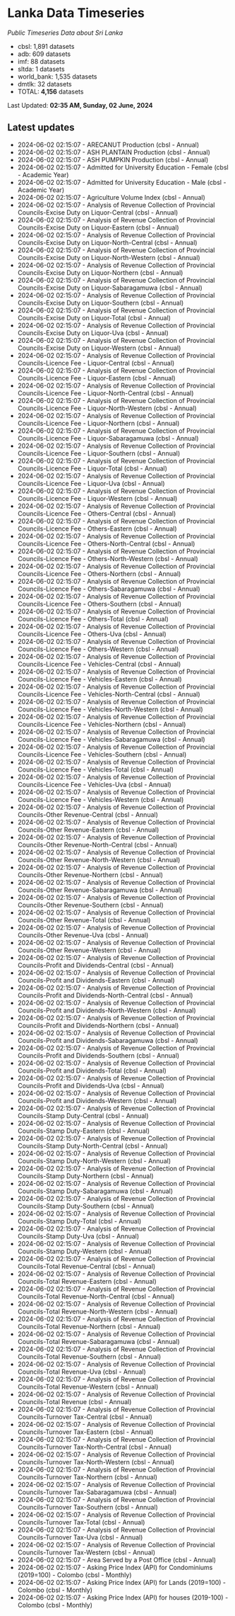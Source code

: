 # Lanka Data Timeseries
*Public Timeseries Data about Sri Lanka*

* cbsl: 1,891 datasets
* adb: 609 datasets
* imf: 88 datasets
* sltda: 1 datasets
* world_bank: 1,535 datasets
* dmtlk: 32 datasets
* TOTAL: **4,156** datasets

Last Updated: **02:35 AM, Sunday, 02 June, 2024**

## Latest updates

* 2024-06-02 02:15:07 - ARECANUT Production (cbsl - Annual)
* 2024-06-02 02:15:07 - ASH PLANTAIN Production (cbsl - Annual)
* 2024-06-02 02:15:07 - ASH PUMPKIN Production (cbsl - Annual)
* 2024-06-02 02:15:07 - Admitted for University Education - Female (cbsl - Academic Year)
* 2024-06-02 02:15:07 - Admitted for University Education - Male (cbsl - Academic Year)
* 2024-06-02 02:15:07 - Agriculture Volume Index (cbsl - Annual)
* 2024-06-02 02:15:07 - Analysis of Revenue Collection of Provincial Councils-Excise Duty on Liquor-Central (cbsl - Annual)
* 2024-06-02 02:15:07 - Analysis of Revenue Collection of Provincial Councils-Excise Duty on Liquor-Eastern (cbsl - Annual)
* 2024-06-02 02:15:07 - Analysis of Revenue Collection of Provincial Councils-Excise Duty on Liquor-North-Central (cbsl - Annual)
* 2024-06-02 02:15:07 - Analysis of Revenue Collection of Provincial Councils-Excise Duty on Liquor-North-Western (cbsl - Annual)
* 2024-06-02 02:15:07 - Analysis of Revenue Collection of Provincial Councils-Excise Duty on Liquor-Northern (cbsl - Annual)
* 2024-06-02 02:15:07 - Analysis of Revenue Collection of Provincial Councils-Excise Duty on Liquor-Sabaragamuwa (cbsl - Annual)
* 2024-06-02 02:15:07 - Analysis of Revenue Collection of Provincial Councils-Excise Duty on Liquor-Southern (cbsl - Annual)
* 2024-06-02 02:15:07 - Analysis of Revenue Collection of Provincial Councils-Excise Duty on Liquor-Total (cbsl - Annual)
* 2024-06-02 02:15:07 - Analysis of Revenue Collection of Provincial Councils-Excise Duty on Liquor-Uva (cbsl - Annual)
* 2024-06-02 02:15:07 - Analysis of Revenue Collection of Provincial Councils-Excise Duty on Liquor-Western (cbsl - Annual)
* 2024-06-02 02:15:07 - Analysis of Revenue Collection of Provincial Councils-Licence Fee - Liquor-Central (cbsl - Annual)
* 2024-06-02 02:15:07 - Analysis of Revenue Collection of Provincial Councils-Licence Fee - Liquor-Eastern (cbsl - Annual)
* 2024-06-02 02:15:07 - Analysis of Revenue Collection of Provincial Councils-Licence Fee - Liquor-North-Central (cbsl - Annual)
* 2024-06-02 02:15:07 - Analysis of Revenue Collection of Provincial Councils-Licence Fee - Liquor-North-Western (cbsl - Annual)
* 2024-06-02 02:15:07 - Analysis of Revenue Collection of Provincial Councils-Licence Fee - Liquor-Northern (cbsl - Annual)
* 2024-06-02 02:15:07 - Analysis of Revenue Collection of Provincial Councils-Licence Fee - Liquor-Sabaragamuwa (cbsl - Annual)
* 2024-06-02 02:15:07 - Analysis of Revenue Collection of Provincial Councils-Licence Fee - Liquor-Southern (cbsl - Annual)
* 2024-06-02 02:15:07 - Analysis of Revenue Collection of Provincial Councils-Licence Fee - Liquor-Total (cbsl - Annual)
* 2024-06-02 02:15:07 - Analysis of Revenue Collection of Provincial Councils-Licence Fee - Liquor-Uva (cbsl - Annual)
* 2024-06-02 02:15:07 - Analysis of Revenue Collection of Provincial Councils-Licence Fee - Liquor-Western (cbsl - Annual)
* 2024-06-02 02:15:07 - Analysis of Revenue Collection of Provincial Councils-Licence Fee - Others-Central (cbsl - Annual)
* 2024-06-02 02:15:07 - Analysis of Revenue Collection of Provincial Councils-Licence Fee - Others-Eastern (cbsl - Annual)
* 2024-06-02 02:15:07 - Analysis of Revenue Collection of Provincial Councils-Licence Fee - Others-North-Central (cbsl - Annual)
* 2024-06-02 02:15:07 - Analysis of Revenue Collection of Provincial Councils-Licence Fee - Others-North-Western (cbsl - Annual)
* 2024-06-02 02:15:07 - Analysis of Revenue Collection of Provincial Councils-Licence Fee - Others-Northern (cbsl - Annual)
* 2024-06-02 02:15:07 - Analysis of Revenue Collection of Provincial Councils-Licence Fee - Others-Sabaragamuwa (cbsl - Annual)
* 2024-06-02 02:15:07 - Analysis of Revenue Collection of Provincial Councils-Licence Fee - Others-Southern (cbsl - Annual)
* 2024-06-02 02:15:07 - Analysis of Revenue Collection of Provincial Councils-Licence Fee - Others-Total (cbsl - Annual)
* 2024-06-02 02:15:07 - Analysis of Revenue Collection of Provincial Councils-Licence Fee - Others-Uva (cbsl - Annual)
* 2024-06-02 02:15:07 - Analysis of Revenue Collection of Provincial Councils-Licence Fee - Others-Western (cbsl - Annual)
* 2024-06-02 02:15:07 - Analysis of Revenue Collection of Provincial Councils-Licence Fee - Vehicles-Central (cbsl - Annual)
* 2024-06-02 02:15:07 - Analysis of Revenue Collection of Provincial Councils-Licence Fee - Vehicles-Eastern (cbsl - Annual)
* 2024-06-02 02:15:07 - Analysis of Revenue Collection of Provincial Councils-Licence Fee - Vehicles-North-Central (cbsl - Annual)
* 2024-06-02 02:15:07 - Analysis of Revenue Collection of Provincial Councils-Licence Fee - Vehicles-North-Western (cbsl - Annual)
* 2024-06-02 02:15:07 - Analysis of Revenue Collection of Provincial Councils-Licence Fee - Vehicles-Northern (cbsl - Annual)
* 2024-06-02 02:15:07 - Analysis of Revenue Collection of Provincial Councils-Licence Fee - Vehicles-Sabaragamuwa (cbsl - Annual)
* 2024-06-02 02:15:07 - Analysis of Revenue Collection of Provincial Councils-Licence Fee - Vehicles-Southern (cbsl - Annual)
* 2024-06-02 02:15:07 - Analysis of Revenue Collection of Provincial Councils-Licence Fee - Vehicles-Total (cbsl - Annual)
* 2024-06-02 02:15:07 - Analysis of Revenue Collection of Provincial Councils-Licence Fee - Vehicles-Uva (cbsl - Annual)
* 2024-06-02 02:15:07 - Analysis of Revenue Collection of Provincial Councils-Licence Fee - Vehicles-Western (cbsl - Annual)
* 2024-06-02 02:15:07 - Analysis of Revenue Collection of Provincial Councils-Other Revenue-Central (cbsl - Annual)
* 2024-06-02 02:15:07 - Analysis of Revenue Collection of Provincial Councils-Other Revenue-Eastern (cbsl - Annual)
* 2024-06-02 02:15:07 - Analysis of Revenue Collection of Provincial Councils-Other Revenue-North-Central (cbsl - Annual)
* 2024-06-02 02:15:07 - Analysis of Revenue Collection of Provincial Councils-Other Revenue-North-Western (cbsl - Annual)
* 2024-06-02 02:15:07 - Analysis of Revenue Collection of Provincial Councils-Other Revenue-Northern (cbsl - Annual)
* 2024-06-02 02:15:07 - Analysis of Revenue Collection of Provincial Councils-Other Revenue-Sabaragamuwa (cbsl - Annual)
* 2024-06-02 02:15:07 - Analysis of Revenue Collection of Provincial Councils-Other Revenue-Southern (cbsl - Annual)
* 2024-06-02 02:15:07 - Analysis of Revenue Collection of Provincial Councils-Other Revenue-Total (cbsl - Annual)
* 2024-06-02 02:15:07 - Analysis of Revenue Collection of Provincial Councils-Other Revenue-Uva (cbsl - Annual)
* 2024-06-02 02:15:07 - Analysis of Revenue Collection of Provincial Councils-Other Revenue-Western (cbsl - Annual)
* 2024-06-02 02:15:07 - Analysis of Revenue Collection of Provincial Councils-Profit and Dividends-Central (cbsl - Annual)
* 2024-06-02 02:15:07 - Analysis of Revenue Collection of Provincial Councils-Profit and Dividends-Eastern (cbsl - Annual)
* 2024-06-02 02:15:07 - Analysis of Revenue Collection of Provincial Councils-Profit and Dividends-North-Central (cbsl - Annual)
* 2024-06-02 02:15:07 - Analysis of Revenue Collection of Provincial Councils-Profit and Dividends-North-Western (cbsl - Annual)
* 2024-06-02 02:15:07 - Analysis of Revenue Collection of Provincial Councils-Profit and Dividends-Northern (cbsl - Annual)
* 2024-06-02 02:15:07 - Analysis of Revenue Collection of Provincial Councils-Profit and Dividends-Sabaragamuwa (cbsl - Annual)
* 2024-06-02 02:15:07 - Analysis of Revenue Collection of Provincial Councils-Profit and Dividends-Southern (cbsl - Annual)
* 2024-06-02 02:15:07 - Analysis of Revenue Collection of Provincial Councils-Profit and Dividends-Total (cbsl - Annual)
* 2024-06-02 02:15:07 - Analysis of Revenue Collection of Provincial Councils-Profit and Dividends-Uva (cbsl - Annual)
* 2024-06-02 02:15:07 - Analysis of Revenue Collection of Provincial Councils-Profit and Dividends-Western (cbsl - Annual)
* 2024-06-02 02:15:07 - Analysis of Revenue Collection of Provincial Councils-Stamp Duty-Central (cbsl - Annual)
* 2024-06-02 02:15:07 - Analysis of Revenue Collection of Provincial Councils-Stamp Duty-Eastern (cbsl - Annual)
* 2024-06-02 02:15:07 - Analysis of Revenue Collection of Provincial Councils-Stamp Duty-North-Central (cbsl - Annual)
* 2024-06-02 02:15:07 - Analysis of Revenue Collection of Provincial Councils-Stamp Duty-North-Western (cbsl - Annual)
* 2024-06-02 02:15:07 - Analysis of Revenue Collection of Provincial Councils-Stamp Duty-Northern (cbsl - Annual)
* 2024-06-02 02:15:07 - Analysis of Revenue Collection of Provincial Councils-Stamp Duty-Sabaragamuwa (cbsl - Annual)
* 2024-06-02 02:15:07 - Analysis of Revenue Collection of Provincial Councils-Stamp Duty-Southern (cbsl - Annual)
* 2024-06-02 02:15:07 - Analysis of Revenue Collection of Provincial Councils-Stamp Duty-Total (cbsl - Annual)
* 2024-06-02 02:15:07 - Analysis of Revenue Collection of Provincial Councils-Stamp Duty-Uva (cbsl - Annual)
* 2024-06-02 02:15:07 - Analysis of Revenue Collection of Provincial Councils-Stamp Duty-Western (cbsl - Annual)
* 2024-06-02 02:15:07 - Analysis of Revenue Collection of Provincial Councils-Total Revenue-Central (cbsl - Annual)
* 2024-06-02 02:15:07 - Analysis of Revenue Collection of Provincial Councils-Total Revenue-Eastern (cbsl - Annual)
* 2024-06-02 02:15:07 - Analysis of Revenue Collection of Provincial Councils-Total Revenue-North-Central (cbsl - Annual)
* 2024-06-02 02:15:07 - Analysis of Revenue Collection of Provincial Councils-Total Revenue-North-Western (cbsl - Annual)
* 2024-06-02 02:15:07 - Analysis of Revenue Collection of Provincial Councils-Total Revenue-Northern (cbsl - Annual)
* 2024-06-02 02:15:07 - Analysis of Revenue Collection of Provincial Councils-Total Revenue-Sabaragamuwa (cbsl - Annual)
* 2024-06-02 02:15:07 - Analysis of Revenue Collection of Provincial Councils-Total Revenue-Southern (cbsl - Annual)
* 2024-06-02 02:15:07 - Analysis of Revenue Collection of Provincial Councils-Total Revenue-Uva (cbsl - Annual)
* 2024-06-02 02:15:07 - Analysis of Revenue Collection of Provincial Councils-Total Revenue-Western (cbsl - Annual)
* 2024-06-02 02:15:07 - Analysis of Revenue Collection of Provincial Councils-Total Revenue (cbsl - Annual)
* 2024-06-02 02:15:07 - Analysis of Revenue Collection of Provincial Councils-Turnover Tax-Central (cbsl - Annual)
* 2024-06-02 02:15:07 - Analysis of Revenue Collection of Provincial Councils-Turnover Tax-Eastern (cbsl - Annual)
* 2024-06-02 02:15:07 - Analysis of Revenue Collection of Provincial Councils-Turnover Tax-North-Central (cbsl - Annual)
* 2024-06-02 02:15:07 - Analysis of Revenue Collection of Provincial Councils-Turnover Tax-North-Western (cbsl - Annual)
* 2024-06-02 02:15:07 - Analysis of Revenue Collection of Provincial Councils-Turnover Tax-Northern (cbsl - Annual)
* 2024-06-02 02:15:07 - Analysis of Revenue Collection of Provincial Councils-Turnover Tax-Sabaragamuwa (cbsl - Annual)
* 2024-06-02 02:15:07 - Analysis of Revenue Collection of Provincial Councils-Turnover Tax-Southern (cbsl - Annual)
* 2024-06-02 02:15:07 - Analysis of Revenue Collection of Provincial Councils-Turnover Tax-Total (cbsl - Annual)
* 2024-06-02 02:15:07 - Analysis of Revenue Collection of Provincial Councils-Turnover Tax-Uva (cbsl - Annual)
* 2024-06-02 02:15:07 - Analysis of Revenue Collection of Provincial Councils-Turnover Tax-Western (cbsl - Annual)
* 2024-06-02 02:15:07 - Area Served by a Post Office (cbsl - Annual)
* 2024-06-02 02:15:07 - Asking Price Index (API) for Condominiums (2019=100) - Colombo (cbsl - Monthly)
* 2024-06-02 02:15:07 - Asking Price Index (API) for Lands (2019=100) - Colombo (cbsl - Monthly)
* 2024-06-02 02:15:07 - Asking Price Index (API) for houses (2019-100) - Colombo (cbsl - Monthly)